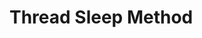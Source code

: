 <!-- TODO: Add content for this topic -->

# Thread Sleep Method

<!-- Content will be added later -->
